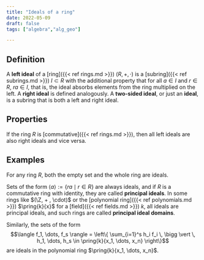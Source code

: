 ```yaml
---
title: "Ideals of a ring"
date: 2022-05-09
draft: false
tags: ["algebra","alg_geo"]

---
```


## Definition
A **left ideal** of a [ring]({{< ref rings.md >}}) $(R, +, \cdot)$ is a [subring]({{< ref subrings.md >}}) $I \subset R$ with the additional property that for all $a \in I$ and $r \in R$, $ra \in I$, that is, the ideal absorbs elements from the ring multiplied on the left. A **right ideal** is defined analogously. A **two-sided ideal**, or just an **ideal**, is a subring that is both a left and right ideal. 

## Properties
If the ring $R$ is [commutative]({{< ref rings.md >}}), then all left ideals are also right ideals and vice versa. 

## Examples
For any ring $R$, both the empty set and the whole ring are ideals. 

Sets of the form $\langle a \rangle := \{ra \mid r \in R\}$ are always ideals, and if $R$ is a commutative ring with identity, they are called **principal ideals**. In some rings like $(\Z, + , \cdot)$ or the [polynomial ring]({{< ref polynomials.md >}}) $\pring{k}{x}$ for a [field]({{< ref fields.md >}}) $k$, all ideals are principal ideals, and such rings are called **principal ideal domains**. 

Similarly, the sets of the form $$\langle f_1, \dots, f_s \rangle = \left\{ \sum_{i=1}^s h_i f_i \, \bigg \vert \, h_1, \dots, h_s \in \pring{k}{x_1, \dots, x_n} \right\}$$ are ideals in the polynomial ring $\pring{k}{x_1, \dots, x_n}$. 


